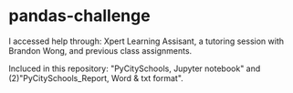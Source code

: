 # pandas-challenge

I accessed help through: Xpert Learning Assisant, a tutoring session with Brandon Wong, and previous class assignments. 

Incluced in this repository: "PyCitySchools, Jupyter notebook" and (2)"PyCitySchools_Report, Word & txt format".
